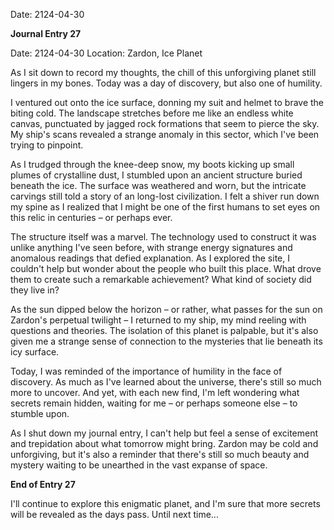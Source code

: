 Date: 2124-04-30

**Journal Entry 27**

Date: 2124-04-30
Location: Zardon, Ice Planet

As I sit down to record my thoughts, the chill of this unforgiving planet still lingers in my bones. Today was a day of discovery, but also one of humility.

I ventured out onto the ice surface, donning my suit and helmet to brave the biting cold. The landscape stretches before me like an endless white canvas, punctuated by jagged rock formations that seem to pierce the sky. My ship's scans revealed a strange anomaly in this sector, which I've been trying to pinpoint.

As I trudged through the knee-deep snow, my boots kicking up small plumes of crystalline dust, I stumbled upon an ancient structure buried beneath the ice. The surface was weathered and worn, but the intricate carvings still told a story of an long-lost civilization. I felt a shiver run down my spine as I realized that I might be one of the first humans to set eyes on this relic in centuries – or perhaps ever.

The structure itself was a marvel. The technology used to construct it was unlike anything I've seen before, with strange energy signatures and anomalous readings that defied explanation. As I explored the site, I couldn't help but wonder about the people who built this place. What drove them to create such a remarkable achievement? What kind of society did they live in?

As the sun dipped below the horizon – or rather, what passes for the sun on Zardon's perpetual twilight – I returned to my ship, my mind reeling with questions and theories. The isolation of this planet is palpable, but it's also given me a strange sense of connection to the mysteries that lie beneath its icy surface.

Today, I was reminded of the importance of humility in the face of discovery. As much as I've learned about the universe, there's still so much more to uncover. And yet, with each new find, I'm left wondering what secrets remain hidden, waiting for me – or perhaps someone else – to stumble upon.

As I shut down my journal entry, I can't help but feel a sense of excitement and trepidation about what tomorrow might bring. Zardon may be cold and unforgiving, but it's also a reminder that there's still so much beauty and mystery waiting to be unearthed in the vast expanse of space.

**End of Entry 27**

I'll continue to explore this enigmatic planet, and I'm sure that more secrets will be revealed as the days pass. Until next time...